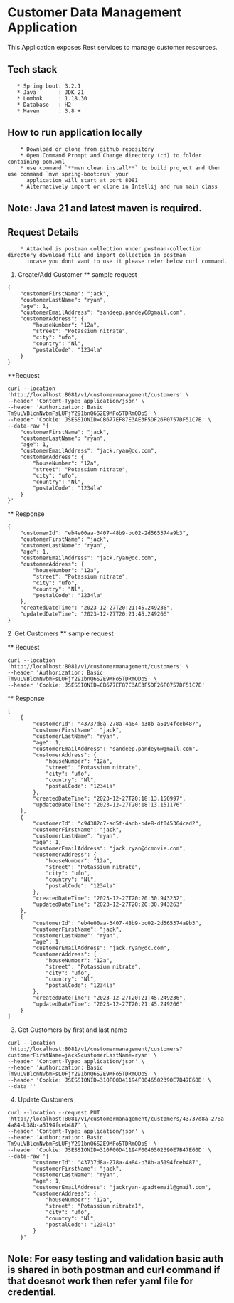 # Customer Data Management Application

This Application exposes Rest services to manage customer resources.

## Tech stack

       * Spring boot: 3.2.1
       * Java       : JDK 21
       * Lombok     : 1.18.30
       * Database   : H2
       * Maven      : 3.8 +

## How to run application locally

        * Download or clone from github repository
        * Open Command Prompt and Change directory (cd) to folder containing pom.xml
        * use command `**mvn clean install**` to build project and then use command `mvn spring-boot:run` your
          application will start at port 8081
        * Alternatively import or clone in Intellij and run main class

## Note: Java 21 and latest maven is required.

## Request Details

        * Attached is postman collection under postman-collection directory download file and import collection in postman 
          incase you dont want to use it please refer below curl command.

1. Create/Add Customer
   ** sample request

```
{
    "customerFirstName": "jack",
    "customerLastName": "ryan",
    "age": 1,
    "customerEmailAddress": "sandeep.pandey6@gmail.com",
    "customerAddress": {
        "houseNumber": "12a",
        "street": "Potassium nitrate",
        "city": "ufo",
        "country": "Nl",
        "postalCode": "1234la"
    }
}
```

**Request

```
curl --location 'http://localhost:8081/v1/customermanagement/customers' \
--header 'Content-Type: application/json' \
--header 'Authorization: Basic Tm9uLVBlcnNvbmFsLUFjY291bnQ6S2E9MFo5TDRmODpS' \
--header 'Cookie: JSESSIONID=CB677EF87E3AE3F5DF26F0757DF51C7B' \
--data-raw '{
    "customerFirstName": "jack",
    "customerLastName": "ryan",
    "age": 1,
    "customerEmailAddress": "jack.ryan@dc.com",
    "customerAddress": {
        "houseNumber": "12a",
        "street": "Potassium nitrate",
        "city": "ufo",
        "country": "Nl",
        "postalCode": "1234la"
    }
}'
```

** Response

```
{
    "customerId": "eb4e00aa-3407-48b9-bc02-2d565374a9b3",
    "customerFirstName": "jack",
    "customerLastName": "ryan",
    "age": 1,
    "customerEmailAddress": "jack.ryan@dc.com",
    "customerAddress": {
        "houseNumber": "12a",
        "street": "Potassium nitrate",
        "city": "ufo",
        "country": "Nl",
        "postalCode": "1234la"
    },
    "createdDateTime": "2023-12-27T20:21:45.249236",
    "updatedDateTime": "2023-12-27T20:21:45.249266"
}
```

2 .Get Customers
** sample request

** Request

```
curl --location 'http://localhost:8081/v1/customermanagement/customers' \
--header 'Authorization: Basic Tm9uLVBlcnNvbmFsLUFjY291bnQ6S2E9MFo5TDRmODpS' \
--header 'Cookie: JSESSIONID=CB677EF87E3AE3F5DF26F0757DF51C7B'
```

** Response

```
[
    {
        "customerId": "43737d8a-278a-4a84-b38b-a5194fceb487",
        "customerFirstName": "jack",
        "customerLastName": "ryan",
        "age": 1,
        "customerEmailAddress": "sandeep.pandey6@gmail.com",
        "customerAddress": {
            "houseNumber": "12a",
            "street": "Potassium nitrate",
            "city": "ufo",
            "country": "Nl",
            "postalCode": "1234la"
        },
        "createdDateTime": "2023-12-27T20:18:13.150997",
        "updatedDateTime": "2023-12-27T20:18:13.151176"
    },
    {
        "customerId": "c94382c7-ad5f-4adb-b4e8-df045364cad2",
        "customerFirstName": "jack",
        "customerLastName": "ryan",
        "age": 1,
        "customerEmailAddress": "jack.ryan@dcmovie.com",
        "customerAddress": {
            "houseNumber": "12a",
            "street": "Potassium nitrate",
            "city": "ufo",
            "country": "Nl",
            "postalCode": "1234la"
        },
        "createdDateTime": "2023-12-27T20:20:30.943232",
        "updatedDateTime": "2023-12-27T20:20:30.943263"
    },
    {
        "customerId": "eb4e00aa-3407-48b9-bc02-2d565374a9b3",
        "customerFirstName": "jack",
        "customerLastName": "ryan",
        "age": 1,
        "customerEmailAddress": "jack.ryan@dc.com",
        "customerAddress": {
            "houseNumber": "12a",
            "street": "Potassium nitrate",
            "city": "ufo",
            "country": "Nl",
            "postalCode": "1234la"
        },
        "createdDateTime": "2023-12-27T20:21:45.249236",
        "updatedDateTime": "2023-12-27T20:21:45.249266"
    }
]
```

3. Get Customers by first and last name

```
curl --location 'http://localhost:8081/v1/customermanagement/customers?customerFirstName=jack&customerLastName=ryan' \
--header 'Content-Type: application/json' \
--header 'Authorization: Basic Tm9uLVBlcnNvbmFsLUFjY291bnQ6S2E9MFo5TDRmODpS' \
--header 'Cookie: JSESSIONID=310F00D41194F0046502390E7B47E60D' \
--data ''
```

4. Update Customers

```
curl --location --request PUT 'http://localhost:8081/v1/customermanagement/customers/43737d8a-278a-4a84-b38b-a5194fceb487' \
--header 'Content-Type: application/json' \
--header 'Authorization: Basic Tm9uLVBlcnNvbmFsLUFjY291bnQ6S2E9MFo5TDRmODpS' \
--header 'Cookie: JSESSIONID=310F00D41194F0046502390E7B47E60D' \
--data-raw '{
        "customerId": "43737d8a-278a-4a84-b38b-a5194fceb487",
        "customerFirstName": "jack",
        "customerLastName": "ryan",
        "age": 1,
        "customerEmailAddress": "jackryan-upadtemail@gmail.com",
        "customerAddress": {
            "houseNumber": "12a",
            "street": "Potassium nitrate1",
            "city": "ufo",
            "country": "Nl",
            "postalCode": "1234la"
        }
    }'
```

## Note: For easy testing and validation basic auth is shared in both postman and curl command if that doesnot work then refer yaml file for credential.